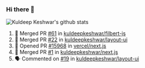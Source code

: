 ### Hi there 👋

<!--
**kuldeepkeshwar/kuldeepkeshwar** is a ✨ _special_ ✨ repository because its `README.md` (this file) appears on your GitHub profile.

Here are some ideas to get you started:

- 🔭 I’m currently working on ...
- 🌱 I’m currently learning ...
- 👯 I’m looking to collaborate on ...
- 🤔 I’m looking for help with ...
- 💬 Ask me about ...
- 📫 How to reach me: ...
- 😄 Pronouns: ...
- ⚡ Fun fact: ...
-->
![Kuldeep Keshwar's github stats](https://github-readme-stats.vercel.app/api?username=kuldeepkeshwar&show_icons=true)

<!--START_SECTION:activity-->
1. 🎉 Merged PR [#61](https://github.com//kuldeepkeshwar/filbert-js/pull/61) in [kuldeepkeshwar/filbert-js](https://github.com//kuldeepkeshwar/filbert-js)
2. 🎉 Merged PR [#22](https://github.com//kuldeepkeshwar/layout-ui/pull/22) in [kuldeepkeshwar/layout-ui](https://github.com//kuldeepkeshwar/layout-ui)
3. 💪 Opened PR [#15968](https://github.com//vercel/next.js/pull/15968) in [vercel/next.js](https://github.com//vercel/next.js)
4. 🎉 Merged PR [#1](https://github.com//kuldeepkeshwar/next.js/pull/1) in [kuldeepkeshwar/next.js](https://github.com//kuldeepkeshwar/next.js)
5. 🗣 Commented on [#19](https://github.com//kuldeepkeshwar/layout-ui/issues/19) in [kuldeepkeshwar/layout-ui](https://github.com//kuldeepkeshwar/layout-ui)
<!--END_SECTION:activity-->
